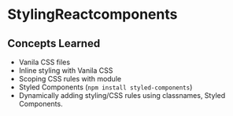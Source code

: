 # StylingReactcomponents

## Concepts Learned

* Vanila CSS files
* Inline styling with Vanila CSS
* Scoping CSS rules with module
* Styled Components (`npm install styled-components`)
* Dynamically adding styling/CSS rules using classnames, Styled Components.